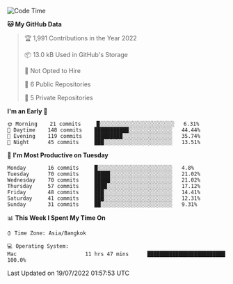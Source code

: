 <!--START_SECTION:waka-->
![Code Time](http://img.shields.io/badge/Code%20Time-0%20secs-blue)

**🐱 My GitHub Data** 

> 🏆 1,991 Contributions in the Year 2022
 > 
> 📦 13.0 kB Used in GitHub's Storage 
 > 
> 🚫 Not Opted to Hire
 > 
> 📜 6 Public Repositories 
 > 
> 🔑 5 Private Repositories  
 > 
**I'm an Early 🐤** 

```text
🌞 Morning    21 commits     █░░░░░░░░░░░░░░░░░░░░░░░░   6.31% 
🌆 Daytime    148 commits    ███████████░░░░░░░░░░░░░░   44.44% 
🌃 Evening    119 commits    █████████░░░░░░░░░░░░░░░░   35.74% 
🌙 Night      45 commits     ███░░░░░░░░░░░░░░░░░░░░░░   13.51%

```
📅 **I'm Most Productive on Tuesday** 

```text
Monday       16 commits     █░░░░░░░░░░░░░░░░░░░░░░░░   4.8% 
Tuesday      70 commits     █████░░░░░░░░░░░░░░░░░░░░   21.02% 
Wednesday    70 commits     █████░░░░░░░░░░░░░░░░░░░░   21.02% 
Thursday     57 commits     ████░░░░░░░░░░░░░░░░░░░░░   17.12% 
Friday       48 commits     ███░░░░░░░░░░░░░░░░░░░░░░   14.41% 
Saturday     41 commits     ███░░░░░░░░░░░░░░░░░░░░░░   12.31% 
Sunday       31 commits     ██░░░░░░░░░░░░░░░░░░░░░░░   9.31%

```


📊 **This Week I Spent My Time On** 

```text
⌚︎ Time Zone: Asia/Bangkok

💻 Operating System: 
Mac                      11 hrs 47 mins      █████████████████████████   100.0%

```


 Last Updated on 19/07/2022 01:57:53 UTC
<!--END_SECTION:waka-->